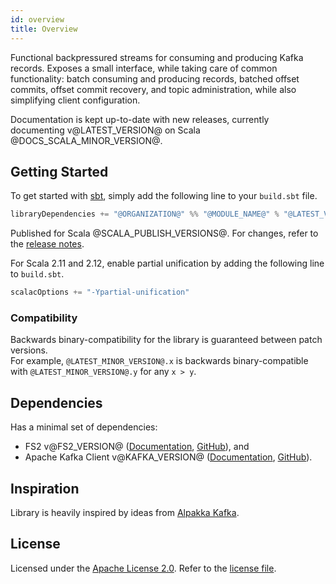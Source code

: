 ```yaml
---
id: overview
title: Overview
---
```


Functional backpressured streams for consuming and producing Kafka records. Exposes a small interface, while taking care of common functionality: batch consuming and producing records, batched offset commits, offset commit recovery, and topic administration, while also simplifying client configuration.

Documentation is kept up-to-date with new releases, currently documenting v@LATEST_VERSION@ on Scala @DOCS_SCALA_MINOR_VERSION@.

## Getting Started

To get started with [sbt](https://scala-sbt.org), simply add the following line to your `build.sbt` file.

```scala
libraryDependencies += "@ORGANIZATION@" %% "@MODULE_NAME@" % "@LATEST_VERSION@"
```

Published for Scala @SCALA_PUBLISH_VERSIONS@. For changes, refer to the [release notes](https://github.com/ovotech/fs2-kafka/releases).

For Scala 2.11 and 2.12, enable partial unification by adding the following line to `build.sbt`.

```scala
scalacOptions += "-Ypartial-unification"
```

### Compatibility

Backwards binary-compatibility for the library is guaranteed between patch versions.<br>
For example, `@LATEST_MINOR_VERSION@.x` is backwards binary-compatible with `@LATEST_MINOR_VERSION@.y` for any `x > y`.

## Dependencies

Has a minimal set of dependencies:

- FS2 v@FS2_VERSION@ ([Documentation](https://fs2.io), [GitHub](https://github.com/functional-streams-for-scala/fs2)), and
- Apache Kafka Client v@KAFKA_VERSION@ ([Documentation](https://kafka.apache.org/@KAFKA_DOCS_VERSION@/documentation.html), [GitHub](https://github.com/apache/kafka)).

## Inspiration

Library is heavily inspired by ideas from [Alpakka Kafka](https://github.com/akka/alpakka-kafka).

## License

Licensed under the [Apache License 2.0](https://www.apache.org/licenses/LICENSE-2.0.html). Refer to the [license file](https://github.com/ovotech/fs2-kafka/blob/master/license.txt).
